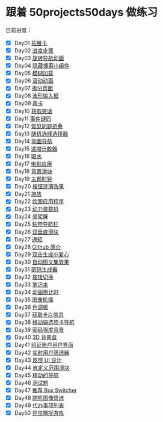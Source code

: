 # 跟着 50projects50days 做练习

目前进度：

- [x] Day01 [拓展卡](https://github.com/xinxin1228/50day/tree/main/01_expanding-cards)
- [x] Day02 [进度步骤](https://github.com/xinxin1228/50day/tree/main/02_progress-steps)
- [x] Day03 [旋转导航动画](https://github.com/xinxin1228/50day/tree/main/03_rotating-nav-animation)
- [x] Day04 [隐藏搜索小组件](https://github.com/xinxin1228/50day/tree/main/04_hidden-search)
- [x] Day05 [模糊加载](https://github.com/xinxin1228/50day/tree/main/05_blurry-loading)
- [x] Day06 [滚动动画](https://github.com/xinxin1228/50day/tree/main/06_scroll-animation)
- [x] Day07 [拆分页面](https://github.com/xinxin1228/50day/tree/main/07_split-landing-page)
- [x] Day08 [波形输入框](https://github.com/xinxin1228/50day/tree/main/08_form-input-wave)
- [x] Day09 [声卡](https://github.com/xinxin1228/50day/tree/main/09_sound-board)
- [x] Day10 [获取笑话](https://github.com/xinxin1228/50day/tree/main/10_dad-jokes)
- [x] Day11 [事件键码](https://github.com/xinxin1228/50day/tree/main/11_event-keycodes)
- [x] Day12 [常见问题折叠](https://github.com/xinxin1228/50day/tree/main/12_faq-collapse)
- [x] Day13 [随机选择选择器](https://github.com/xinxin1228/50day/tree/main/13_random-choice-picker)
- [x] Day14 [动画导航](https://github.com/xinxin1228/50day/tree/main/14_animated-navigation)
- [x] Day15 [递增计数器](https://github.com/xinxin1228/50day/tree/main/15_incrementing-counter)
- [x] Day16 [喝水](https://github.com/xinxin1228/50day/tree/main/16_drink-water)
- [x] Day17 [电影应用](https://github.com/xinxin1228/50day/tree/main/17_movie-app)
- [x] Day18 [背景滑块](https://github.com/xinxin1228/50day/tree/main/18_background-slider)
- [x] Day19 [主题时钟](https://github.com/xinxin1228/50day/tree/main/19_theme-clock)
- [x] Day20 [按钮涟漪效果](https://github.com/xinxin1228/50day/tree/main/20_button-ripple-effect)
- [x] Day21 [拖放](https://github.com/xinxin1228/50day/tree/main/21_drag-n-drop)
- [x] Day22 [绘图应用程序](https://github.com/xinxin1228/50day/tree/main/22_drawing-app)
- [x] Day23 [动力装载机](https://github.com/xinxin1228/50day/tree/main/23_kinetic-loader)
- [x] Day24 [骨架屏](https://github.com/xinxin1228/50day/tree/main/24_content-placeholder)
- [x] Day25 [粘带导航栏](https://github.com/xinxin1228/50day/tree/main/25_sticky-navigation)
- [x] Day26 [双垂直滑块](https://github.com/xinxin1228/50day/tree/main/26_double-vertical-slider)
- [x] Day27 [通知](https://github.com/xinxin1228/50day/tree/main/27_toast-notification)
- [x] Day28 [GIthub 简介](https://github.com/xinxin1228/50day/tree/main/28_github-profiles)
- [x] Day29 [双击生成小爱心](https://github.com/xinxin1228/50day/tree/main/29_double-click-heart)
- [x] Day30 [自动图文集效果](https://github.com/xinxin1228/50day/tree/main/30_auto-text-effect)
- [x] Day31 [密码生成器](https://github.com/xinxin1228/50day/tree/main/31_password-generator)
- [x] Day32 [按钮切换](https://github.com/xinxin1228/50day/tree/main/32_good-cheap-fast)
- [x] Day33 [笔记本](https://github.com/xinxin1228/50day/tree/main/33_notes-app)
- [x] Day34 [动画倒计时](https://github.com/xinxin1228/50day/tree/main/34_animated-countdown)
- [x] Day35 [图像轮播](https://github.com/xinxin1228/50day/tree/main/35_image-carousel)
- [x] Day36 [色调板](https://github.com/xinxin1228/50day/tree/main/36_hoverboard)
- [x] Day37 [获取卡片信息](https://github.com/xinxin1228/50day/tree/main/37_pokedex)
- [x] Day38 [移动端选项卡导航](https://github.com/xinxin1228/50day/tree/main/38_mobile-tab-navigation)
- [x] Day39 [密码强度背景](https://github.com/xinxin1228/50day/tree/main/39_password-strength-background)
- [x] Day40 [3D 背景盒](https://github.com/xinxin1228/50day/tree/main/40_3d-boxes-background)
- [x] Day41 [验证账户用户界面](https://github.com/xinxin1228/50day/tree/main/41_verify-account-ui)
- [x] Day42 [实时用户筛选器](https://github.com/xinxin1228/50day/tree/main/42_live-user-filter)
- [x] Day43 [反馈 UI 设计](https://github.com/xinxin1228/50day/tree/main/43_feedback-ui-design)
- [x] Day44 [自定义范围滑块](https://github.com/xinxin1228/50day/tree/main/44_custom-range-slider)
- [x] Day45 [移动的导航](https://github.com/xinxin1228/50day/tree/main/45_netflix-mobile-navigation)
- [x] Day46 [测试题](https://github.com/xinxin1228/50day/tree/main/46_quiz-app)
- [x] Day47 [推荐 Box Switcher](https://github.com/xinxin1228/50day/tree/main/47_testimonial-box-switcher)
- [x] Day48 [随机图像馈送](https://github.com/xinxin1228/50day/tree/main/48_random-image-generator)
- [x] Day49 [代办事项列表](https://github.com/xinxin1228/50day/tree/main/49_todo-list)
- [x] Day50 [昆虫捕捉游戏](https://github.com/xinxin1228/50day/tree/main/50_insect-catch-game)
